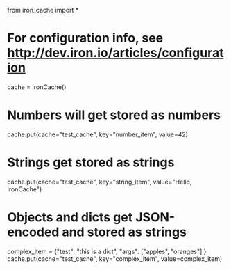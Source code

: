 from iron_cache import *

# For configuration info, see http://dev.iron.io/articles/configuration
cache = IronCache()

# Numbers will get stored as numbers
cache.put(cache="test_cache", key="number_item", value=42)

# Strings get stored as strings
cache.put(cache="test_cache", key="string_item", value="Hello, IronCache")

# Objects and dicts get JSON-encoded and stored as strings
complex_item = {"test": "this is a dict", "args": ["apples", "oranges"] }
cache.put(cache="test_cache", key="complex_item", value=complex_item)
